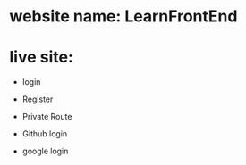 # website name: LearnFrontEnd

# live site:

- login

- Register

- Private Route

- Github login

- google login
